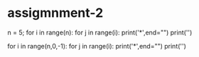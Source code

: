 # assigmnment-2
n = 5;
for i in range(n):
    for j in range(i):
        print('*',end="")
    print('')

for i in range(n,0,-1):
    for j in range(i):
        print('*',end="")
    print('')
